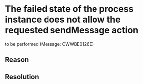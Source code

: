 <!-- image -->

# The failed state of the process instance does not allow the requested sendMessage action
to be performed (Message: CWWBE0126E)

## Reason

## Resolution